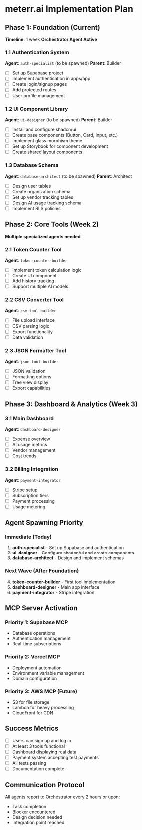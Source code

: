# meterr.ai Implementation Plan

## Phase 1: Foundation (Current)
**Timeline**: 1 week
**Orchestrator Agent Active**

### 1.1 Authentication System
**Agent**: `auth-specialist` (to be spawned)
**Parent**: Builder
- [ ] Set up Supabase project
- [ ] Implement authentication in apps/app
- [ ] Create login/signup pages
- [ ] Add protected routes
- [ ] User profile management

### 1.2 UI Component Library
**Agent**: `ui-designer` (to be spawned)
**Parent**: Builder
- [ ] Install and configure shadcn/ui
- [ ] Create base components (Button, Card, Input, etc.)
- [ ] Implement glass morphism theme
- [ ] Set up Storybook for component development
- [ ] Create shared layout components

### 1.3 Database Schema
**Agent**: `database-architect` (to be spawned)
**Parent**: Architect
- [ ] Design user tables
- [ ] Create organization schema
- [ ] Set up vendor tracking tables
- [ ] Design AI usage tracking schema
- [ ] Implement RLS policies

## Phase 2: Core Tools (Week 2)
**Multiple specialized agents needed**

### 2.1 Token Counter Tool
**Agent**: `token-counter-builder`
- [ ] Implement token calculation logic
- [ ] Create UI component
- [ ] Add history tracking
- [ ] Support multiple AI models

### 2.2 CSV Converter Tool
**Agent**: `csv-tool-builder`
- [ ] File upload interface
- [ ] CSV parsing logic
- [ ] Export functionality
- [ ] Data validation

### 2.3 JSON Formatter Tool
**Agent**: `json-tool-builder`
- [ ] JSON validation
- [ ] Formatting options
- [ ] Tree view display
- [ ] Export capabilities

## Phase 3: Dashboard & Analytics (Week 3)

### 3.1 Main Dashboard
**Agent**: `dashboard-designer`
- [ ] Expense overview
- [ ] AI usage metrics
- [ ] Vendor management
- [ ] Cost trends

### 3.2 Billing Integration
**Agent**: `payment-integrator`
- [ ] Stripe setup
- [ ] Subscription tiers
- [ ] Payment processing
- [ ] Usage metering

## Agent Spawning Priority

### Immediate (Today)
1. **auth-specialist** - Set up Supabase and authentication
2. **ui-designer** - Configure shadcn/ui and create components
3. **database-architect** - Design and implement schemas

### Next Wave (After Foundation)
4. **token-counter-builder** - First tool implementation
5. **dashboard-designer** - Main app interface
6. **payment-integrator** - Stripe integration

## MCP Server Activation

### Priority 1: Supabase MCP
- Database operations
- Authentication management
- Real-time subscriptions

### Priority 2: Vercel MCP
- Deployment automation
- Environment variable management
- Domain configuration

### Priority 3: AWS MCP (Future)
- S3 for file storage
- Lambda for heavy processing
- CloudFront for CDN

## Success Metrics
- [ ] Users can sign up and log in
- [ ] At least 3 tools functional
- [ ] Dashboard displaying real data
- [ ] Payment system accepting test payments
- [ ] All tests passing
- [ ] Documentation complete

## Communication Protocol
All agents report to Orchestrator every 2 hours or upon:
- Task completion
- Blocker encountered
- Design decision needed
- Integration point reached
